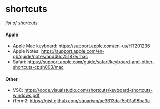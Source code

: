 # shortcuts
*list of shortcuts*

#### Apple
* Apple Mac keyboard: https://support.apple.com/en-us/HT201236
* Apple Notes: https://support.apple.com/en-gb/guide/notes/apd46c25187e/mac
* Safari: https://support.apple.com/guide/safari/keyboard-and-other-shortcuts-cpsh003/mac

#### Other
* VSC: https://code.visualstudio.com/shortcuts/keyboard-shortcuts-windows.pdf
* iTerm2: https://gist.github.com/squarism/ae3613daf5c01a98ba3a
